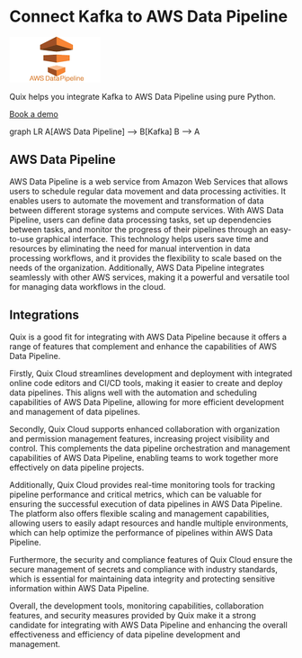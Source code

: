 # Connect Kafka to AWS Data Pipeline

![](./images/logo_1.jpg)

Quix helps you integrate Kafka to AWS Data Pipeline using pure Python.

<div>
<a class="md-button md-button--primary" href="https://share.hsforms.com/1iW0TmZzKQMChk0lxd_tGiw4yjw2?__hstc=175542013.2303933fbd746c0ac86d9ccbe9bc9100.1728383268831.1729603416735.1729620918855.31&__hssc=175542013.1.1729620918855&__hsfp=2132701734" target="_blank" style="margin-right:.5rem;">Book a demo</a>
<br/>
</div>

graph LR
    A[AWS Data Pipeline] --> B[Kafka]
    B --> A

## AWS Data Pipeline

AWS Data Pipeline is a web service from Amazon Web Services that allows users to schedule regular data movement and data processing activities. It enables users to automate the movement and transformation of data between different storage systems and compute services. With AWS Data Pipeline, users can define data processing tasks, set up dependencies between tasks, and monitor the progress of their pipelines through an easy-to-use graphical interface. This technology helps users save time and resources by eliminating the need for manual intervention in data processing workflows, and it provides the flexibility to scale based on the needs of the organization. Additionally, AWS Data Pipeline integrates seamlessly with other AWS services, making it a powerful and versatile tool for managing data workflows in the cloud.

## Integrations

Quix is a good fit for integrating with AWS Data Pipeline because it offers a range of features that complement and enhance the capabilities of AWS Data Pipeline. 

Firstly, Quix Cloud streamlines development and deployment with integrated online code editors and CI/CD tools, making it easier to create and deploy data pipelines. This aligns well with the automation and scheduling capabilities of AWS Data Pipeline, allowing for more efficient development and management of data pipelines.

Secondly, Quix Cloud supports enhanced collaboration with organization and permission management features, increasing project visibility and control. This complements the data pipeline orchestration and management capabilities of AWS Data Pipeline, enabling teams to work together more effectively on data pipeline projects.

Additionally, Quix Cloud provides real-time monitoring tools for tracking pipeline performance and critical metrics, which can be valuable for ensuring the successful execution of data pipelines in AWS Data Pipeline. The platform also offers flexible scaling and management capabilities, allowing users to easily adapt resources and handle multiple environments, which can help optimize the performance of pipelines within AWS Data Pipeline.

Furthermore, the security and compliance features of Quix Cloud ensure the secure management of secrets and compliance with industry standards, which is essential for maintaining data integrity and protecting sensitive information within AWS Data Pipeline.

Overall, the development tools, monitoring capabilities, collaboration features, and security measures provided by Quix make it a strong candidate for integrating with AWS Data Pipeline and enhancing the overall effectiveness and efficiency of data pipeline development and management.


